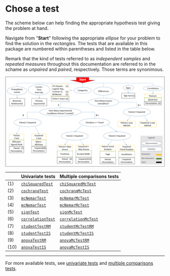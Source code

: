 # Chose a test

The scheme below can help finding the appropriate hypothesis test giving the problem at hand.

Navigate from "**Start**" following the appropriate *ellipse* for your problem to find the solution 
in the *rectangles*. The tests that are available in this package are numbered within parentheses
and listed in the table below.

Remark that the kind of tests referred to as *independent samples* and *repeated measures* throughout this documentation are referred to in the schame as *unpaired* and *paired*, respectively. Those terms are synonimous.

![Figure 1](assets/Discernment.png)

|     | Univariate tests          | Multiple comparisons tests | 
|:----|:--------------------------|:---------------------------|
| (1) | [`chiSquaredTest`](@ref)  | [`chiSquaredMcTest`](@ref) |
| (2) | [`cochranqTest`](@ref)    | [`cochranqMcTest`](@ref)   |
| (3) | [`mcNemarTest`](@ref)     | [`mcNemarMcTest`](@ref)    |
| (4) | [`mcNemarTest`](@ref)     | [`mcNemarMcTest`](@ref)    |
| (5) | [`signTest`](@ref)        | [`signMcTest`](@ref)       |
| (6) | [`correlationTest`](@ref) | [`correlationMcTest`](@ref)|
| (7) | [`studentTestRM`](@ref)   | [`studentMcTestRM`](@ref)  |
| (8) | [`studentTestIS`](@ref)   | [`studentMcTestIS`](@ref)  |
| (9) | [`anovaTestRM`](@ref)     | [`anovaMcTestRM`](@ref)    |
| (10)| [`anovaTestIS`](@ref)     | [`anovaMcTestIS`](@ref)    |

---

For more available tests, see [univariate tests](@ref "Univariate tests")
and [multiple comparisons tests](@ref "Multiple comparisons tests").



